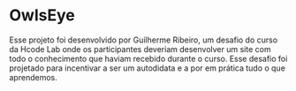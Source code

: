 # OwlsEye
Esse projeto foi desenvolvido por Guilherme Ribeiro, um desafio do curso da Hcode Lab onde os participantes deveriam desenvolver um site com todo o conhecimento que haviam recebido durante o curso.
Esse desafio foi projetado para incentivar a ser um autodidata e a por em prática tudo o que aprendemos.
